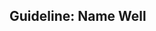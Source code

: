 <div id="title">

## Guideline: Name Well

</div>

<div id="body">

<include src="introduction/container-index.md" boilerplate  />
<include src="basic/container-index.md" boilerplate  />
<include src="intermediate/container-index.md" boilerplate  />

</div>

<div id="extras">
</div>